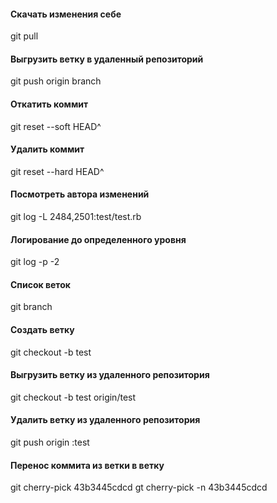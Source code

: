 <h4>Скачать изменения себе</h4>
git pull
<h4>Выгрузить ветку в удаленный репозиторий</h4>
git push origin branch
<h4>Откатить коммит</h4>
git reset --soft HEAD^
<h4>Удалить коммит</h4>
git reset --hard HEAD^
<h4>Посмотреть автора изменений</h4>
git log -L 2484,2501:test/test.rb
<h4>Логирование до определенного уровня</h4>
git log -p -2
<h4>Список веток</h4>
git branch
<h4>Создать ветку</h4>
git checkout -b test
<h4>Выгрузить ветку из удаленного репозитория</h4>
git checkout -b test origin/test
<h4>Удалить ветку из удаленного репозитория</h4>
git push origin :test
<h4>Перенос коммита из ветки в ветку</h4>
git cherry-pick 43b3445cdcd
gt cherry-pick -n 43b3445cdcd
